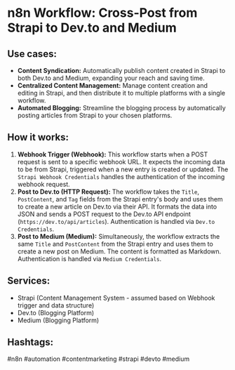 # n8n Workflow: Cross-Post from Strapi to Dev.to and Medium

## Use cases:

*   **Content Syndication:** Automatically publish content created in Strapi to both Dev.to and Medium, expanding your reach and saving time.
*   **Centralized Content Management:** Manage content creation and editing in Strapi, and then distribute it to multiple platforms with a single workflow.
*   **Automated Blogging:** Streamline the blogging process by automatically posting articles from Strapi to your chosen platforms.

## How it works:

1.  **Webhook Trigger (Webhook):** This workflow starts when a POST request is sent to a specific webhook URL. It expects the incoming data to be from Strapi, triggered when a new entry is created or updated. The `Strapi Webhook Credentials` handles the authentication of the incoming webhook request.
2.  **Post to Dev.to (HTTP Request):** The workflow takes the `Title`, `PostContent`, and `Tag` fields from the Strapi entry's body and uses them to create a new article on Dev.to via their API. It formats the data into JSON and sends a POST request to the Dev.to API endpoint (`https://dev.to/api/articles`).  Authentication is handled via `Dev.to Credentials`.
3.  **Post to Medium (Medium):**  Simultaneously, the workflow extracts the same `Title` and `PostContent` from the Strapi entry and uses them to create a new post on Medium. The content is formatted as Markdown. Authentication is handled via `Medium Credentials`.

## Services:

*   Strapi (Content Management System - assumed based on Webhook trigger and data structure)
*   Dev.to (Blogging Platform)
*   Medium (Blogging Platform)

## Hashtags:

#n8n #automation #contentmarketing #strapi #devto #medium
